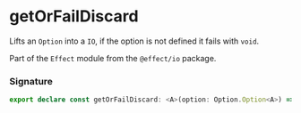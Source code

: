 # getOrFailDiscard

Lifts an `Option` into a `IO`, if the option is not defined it fails with
`void`.

Part of the `Effect` module from the `@effect/io` package.

### Signature

```typescript
export declare const getOrFailDiscard: <A>(option: Option.Option<A>) => Effect<never, void, A>
```

